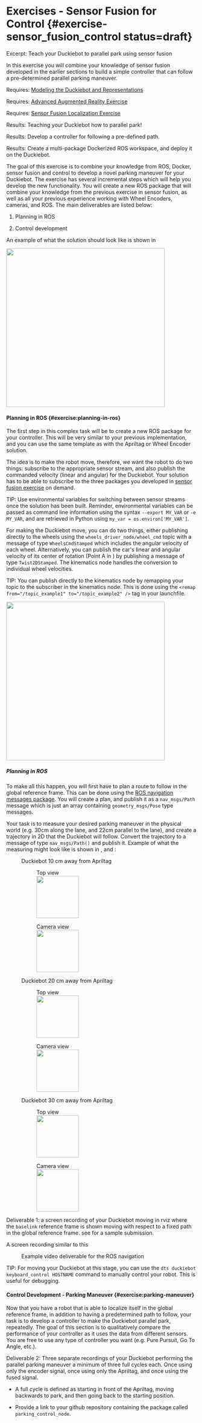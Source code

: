 # Exercises - Sensor Fusion for Control {#exercise-sensor_fusion_control status=draft}

Excerpt: Teach your Duckiebot to parallel park using sensor fusion

In this exercise you will combine your knowledge of sensor fusion developed in the earlier sections to build a simple controller that can follow a pre-determined parallel parking maneuver.

<div class='requirements' markdown='1'>

  Requires: [Modeling the Duckiebot and Representations](+duckietown-robotics-development#representations-modeling)

  Requires: [Advanced Augmented Reality Exercise](#cra-apriltag-augmented-reality-exercise)

  Requires: [Sensor Fusion Localization Exercise](#exercise-sensor_fusion)

  Results: Teaching your Duckiebot how to parallel park!

  Results: Develop a controller for following a pre-defined path.

  Results: Create a multi-package Dockerized ROS workspace, and deploy it on the Duckiebot.

</div>

The goal of this exercise is to combine your knowledge from ROS, Docker, sensor fusion and control to develop a novel parking maneuver for your Duckiebot. The exercise has  several incremental steps which will help you develop the new functionality. You will create a new ROS package that will combine your knowledge from the previous exercise in sensor fusion, as well as all your previous experience working with Wheel Encoders, cameras, and ROS. The main deliverables are listed below:

1. Planning in ROS

2. Control development

An example of what the solution should look like is shown in [](#fig:parking-maneuver)

<div figure-id="fig:parking-maneuver" figure-caption="A Duckiebot performing parallel parking">
  <img src="parking-maneuver.gif" style='width: 30em; height:auto'/>
</div>

#### Planning in ROS {#exercise:planning-in-ros}

The first step in this complex task will be to create a new ROS package for your controller. This will be very similar to your previous implementation, and you can use the same template as with the Apriltag or Wheel Encoder solution.

The idea is to make the robot move, therefore, we want the robot to do two things: subscribe to the appropriate sensor stream, and also publish the commanded velocity (linear and angular) for the Duckiebot. Your solution has to be able to subscribe to the three packages you developed in [sensor fusion exercise](#exercise-sensor_fusion) on demand.

  TIP: Use environmental variables for switching between sensor streams once the solution has been built. Reminder, environmental variables can be passed as command line information using the syntax `--export MY_VAR` or `-e MY_VAR`, and are retrieved in Python using `my_var = os.environ['MY_VAR']`.

For making the Duckiebot move, you can do two things, either publishing directly to the wheels using the `wheels_driver_node/wheel_cmd` topic with a message of type `WheelsCmdStamped` which includes the angular velocity of each wheel. Alternatively, you can publish the car's linear and angular velocity of its center of rotation (Point A in [](#fig:kinematics-db)) by publishing a message of type `Twist2DStamped`. The kinematics node handles the conversion to individual wheel velocities.

  TIP: You can publish directly to the kinematics node by remapping your topic to the subscriber in the kinematics node. This is done using the `<remap from="/topic_example1" to="/topic_example2" />` tag in your launchfile.

<div figure-id="fig:kinematics-db" figure-caption="Kinematics model of a differential drive robot">
  <img src="mod-kin.png" style='width: 30em; height:auto'/>
</div>

##### Planning in ROS

To make all this happen, you will first have to plan a route to follow in the global reference frame. This can be done using the [ROS navigation messages package](http://wiki.ros.org/nav_msgs). You will create a plan, and publish it as a `nav_msgs/Path` message which is just an array containing `geometry_msgs/Pose` type messages.

Your task is to measure your desired parking maneuver in the physical world (e.g. 30cm along the lane, and 22cm parallel to the lane), and create a trajectory in 2D that the Duckiebot will follow. Convert the trajectory to a message of type `nav_msgs/Path()` and publish it. Example of what the measuring might look like is shown in [](#fig:x_10), [](#fig:x_20) and [](#fig:x_30):

<!-- Adding the figures to show implementation -->
<figure class="flow-subfigures">  
    <figcaption>Duckiebot 10 cm away from Apriltag</figcaption>
    <figure>
        <figcaption>Top view</figcaption>
        <img style='width:8em' src="x_10.png"/>
    </figure>
    <figure>  
        <figcaption>Camera view</figcaption>
        <img style='width:8em' src="x_10_cam.png"/>
    </figure>
</figure>

<figure class="flow-subfigures">  
    <figcaption>Duckiebot 20 cm away from Apriltag</figcaption>
    <figure>
        <figcaption>Top view</figcaption>
        <img style='width:8em' src="x_20.png"/>
    </figure>
    <figure>  
        <figcaption>Camera view</figcaption>
        <img style='width:8em' src="x_20_cam.png"/>
    </figure>
</figure>

<figure class="flow-subfigures">  
    <figcaption>Duckiebot 30 cm away from Apriltag</figcaption>
    <figure>
        <figcaption>Top view</figcaption>
        <img style='width:8em' src="x_30.png"/>
    </figure>
    <figure>  
        <figcaption>Camera view</figcaption>
        <img style='width:8em' src="x_30_cam.png"/>
    </figure>
</figure>

Deliverable 1: a screen recording of your Duckiebot moving in rviz where the `baselink` reference frame is shown moving with respect to a fixed path in the global reference frame. see [](#path-spline-video) for a sample submission.

 A screen recording similar to this [](#encoder-exercise-example)

 <figure id="path-spline-video">
     <figcaption>Example video deliverable for the ROS navigation </figcaption>
     <dtvideo src="vimeo.com/479746774"/>
 </figure>

TIP: For moving your Duckiebot at this stage, you can use the `dts duckiebot keyboard_control HOSTNAME` command to manually control your robot. This is useful for debugging.

#### Control Development - Parking Maneuver {#exercise:parking-maneuver}

Now that you have a robot that is able to localize itself in the global reference frame, in addition to having a predetermined path to follow, your task is to develop a controller to make the Duckiebot parallel park, repeatedly. The goal of this section is to qualitatively compare the performance of your controller as it uses the data from different sensors. You are free to use any type of controller you want (e.g. Pure Pursuit, Go To Angle, etc.).

Deliverable 2: Three separate recordings of your Duckiebot performing the parallel parking maneuver a minimum of three full cycles each. Once using only the encoder signal, once using only the Apriltag, and once using the fused signal.

  * A full cycle is defined as starting in front of the Apriltag, moving backwards to park, and then going back to the starting position.

  * Provide a link to your github repository containing the package called `parking_control_node`.


<end/>
